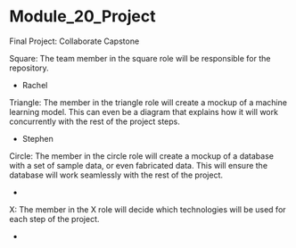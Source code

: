 # Module_20_Project

Final Project: Collaborate Capstone

Square: The team member in the square role will be responsible for the repository. 

- Rachel 

Triangle: The member in the triangle role will create a mockup of a machine learning model. This can even be a diagram that explains how it will work concurrently with the rest of the project steps.

- Stephen

Circle: The member in the circle role will create a mockup of a database with a set of sample data, or even fabricated data. This will ensure the database will work seamlessly with the rest of the project.

-

X: The member in the X role will decide which technologies will be used for each step of the project.

- 

